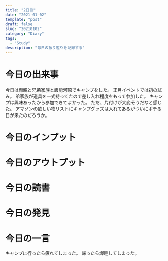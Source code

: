 ```yaml
---
title: "2日目"
date: "2021-01-02"
template: "post"
draft: false
slug: "20210102"
category: "Diary"
tags:
  - "Study"
description: "毎日の振り返りを記録する"
---
```


# 今日の出来事

今日は両親と兄弟家族と飯能河原でキャンプをした。
正月イベントでは初の試み。
弟家族が道具を一式持ってたので差し入れ程度をもって参加した。
キャンプは興味あったから参加できてよかった。
ただ、片付けが大変そうだなと感じた。
アマゾンの欲しい物リストにキャンプグッズは入れてあるがついにポチる日が来たのだろうか。

# 今日のインプット

# 今日のアウトプット

# 今日の読書

# 今日の発見

# 今日の一言

キャンプに行ったら疲れてしまった。
帰ったら爆睡してしまった。
